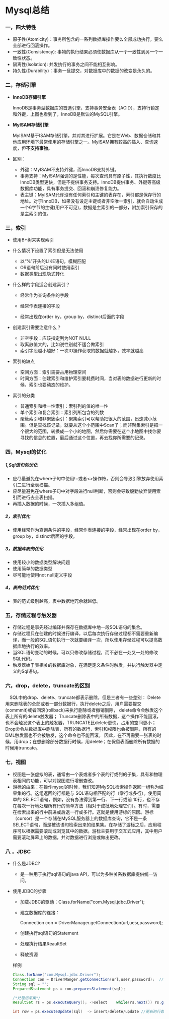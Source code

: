 # Mysql总结

### 一，四大特性

+ 原子性(Atomicity)：事务所包含的一系列数据库操作要么全部成功执行，要么全部进行回滚操作。
+ 一致性(Consistency): 事物的执行结果必须使数据库从一个一致性到另一个一致性状态。
+ 隔离性(Isolation): 并发执行的事务之间不能相互影响。
+ 持久性(Durability)：事务一旦提交，对数据库中的数据的改变是永久的。

### 二，存储引擎

+ **InnoDB存储引擎**

  InnoDB是事务型数据库的首选引擎，支持事务安全表（ACID），支持行锁定和外键，上图也看到了，InnoDB是默认的MySQL引擎。

+ **MyISAM存储引擎**

  MyISAM基于ISAM存储引擎，并对其进行扩展。它是在Web、数据仓储和其他应用环境下最常使用的存储引擎之一。MyISAM拥有较高的插入、查询速度，但**不支持事物**。

+ 区别：

  + 外键：MyISAM不支持外键，而InnoDB支持外键。
  + 事务支持：MyISAM强调的是性能，每次查询具有原子性，其执行数度比InnoDB类型更快，但是不提供事务支持。InnoDB提供事务、外键等高级数据库功能，具有事务提交、回滚和崩溃修复能力。
  + 表主键：MyISAM允许没有任何索引和主键的表存在，索引都是保存行的地址。对于InnoDB，如果没有设定主键或者非空唯一索引，就会自动生成一个6字节的主键(用户不可见)，数据是主索引的一部分，附加索引保存的是主索引的值。

### 三，索引

+ 使用B+树来实现索引
+ 什么情况下设置了索引但是无法使用

  + 以“%”开头的LIKE语句，模糊匹配
  + OR语句前后没有同时使用索引
  + 数据类型出现隐式转化
+ 什么样的字段适合创建索引？

  + 经常作为查询条件的字段

  + 经常作表连接的字段

  + 经常出现在order by，group by，distinct后面的字段
+ 创建索引需要注意什么？
  + 非空字段：应该指定列为NOT NULL
  + 取离散值大的，比如说性别就不适合做索引
  + 索引字段越小越好：一次IO操作获取的数据就越多，效率就越高
+ 索引的缺点
  + 空间方面：索引需要占用物理空间
  + 时间方面：创建索引和维护索引要耗费时间，当对表的数据进行更新的时候，索引也要动态的维护。

+ 索引的分类
  + 普通索引和唯一性索引：索引列的值的唯一性
  + 单个索引和复合索引：索引列所包含的列数
  + 聚簇索引和非聚簇索引：聚集索引可以帮助把很大的范围，迅速减小范围。但是查找该记录，就要从这个小范围中Scan了；而非聚集索引是把一个很大的范围，转换成一个小的地图，然后你需要在这个小地图中找你要寻找的信息的位置，最后通过这个位置，再去找你所需要的记录。

### 四，Mysql的优化

##### 1,Sql语句的优化

+ 应尽量避免在where子句中使用!=或者<>操作符，否则会导致引擎放弃使用索引二进行全表扫描。
+ 应尽量避免在where子句中对字段进行null判断，否则会导致殷勤放弃使用索引而进行去全表扫描。
+ 再插入数据的时候，一次插入多组值。

##### 2，索引优化

+ 使用经常作为查询条件的字段，经常作表连接的字段，经常出现在order by，group by，distinct后面的字段。

##### 3，数据库表的优化

+ 使用较小的数据类型解决问题
+ 使用简单的数据类型
+ 尽可能地使用not null定义字段

##### 4，表的范式优化

+ 表的范式级别越高，表中数据地冗余就越低。

### 五，存储过程与触发器

+ 存储过程是事先经过编译并保存在数据库中地一段SQL语句的集合。
+ 存储过程只在创建的时候进行编译，以后每次执行存储过程都不需要重新编译，而一般的SQL语句执行一次就要编译一次，所以使用存储过程可以提高数据库地执行的效率。
+ 当SQL语句变动的时候，可以只修改存储过程，而不必在一处又一处的修改SQL代码。
+ 触发器始于表相关的数据库对象，在满足定义条件时触发，并执行触发器中定义的Sql语句。

### 六，drop，delete，truncate的区别

　SQL中的drop、delete、truncate都表示删除，但是三者有一些差别：
Delete用来删除表的全部或者一部分数据行，执行delete之后，用户需要提交(commmit)或者回滚(rollback)来执行删除或者撤销删除， delete命令会触发这个表上所有的delete触发器；
Truncate删除表中的所有数据，这个操作不能回滚，也不会触发这个表上的触发器，TRUNCATE比delete更快，占用的空间更小；
Drop命令从数据库中删除表，所有的数据行，索引和权限也会被删除，所有的DML触发器也不会被触发，这个命令也不能回滚。
因此，在不再需要一张表的时候，用drop；在想删除部分数据行时候，用delete；在保留表而删除所有数据的时候用truncate。

### 七，视图

+ 视图是一张虚拟的表，通常由一个表或者多个表的行或列的子集，具有和物理表相同的功能，可以对视图进行增删查改。
+ 游标的由来：在操作mysql的时候，我们知道MySQL检索操作返回一组称为结果集的行。这组返回的行都是与 SQL语句相匹配的行（零行或多行）。使用简单的 SELECT语句，例如，没有办法得到第一行、下一行或前 10行，也不存在每次一行地处理所有行的简单方法（相对于成批地处理它们）。有时，需要在检索出来的行中前进或后退一行或多行。这就是使用游标的原因。游标（cursor）是一个存储在MySQL服务器上的数据库查询，它不是一条 SELECT语句，而是被该语句检索出来的结果集。在存储了游标之后，应用程序可以根据需要滚动或浏览其中的数据。游标主要用于交互式应用，其中用户需要滚动屏幕上的数据，并对数据进行浏览或做出更改。

### 八 ，JDBC

+ 什么是JDBC?

  + 是一种用于执行sql语句的java API，可以为多种关系数据库提供统一访问。

+ 使用JDBC的步骤

  + 加载JDBC的驱动：Class.forName("com.Mysql.jdbc.Driver");

  + 建立数据库的连接：

     Connection con = DriverManager.getConnection(url,uesr,password);

  + 创建执行sql语句的Statement

  + 处理执行结果ReaultSet

  + 释放资源

  样例

  ~~~ java
  Class.forName("com.Mysql.jdbc.Driver");
  Connection con = DriverManger.getConnection(url,user,password);  //建立连接
  String sql = "";
  PreparedStatement ps = con.preparesStatement(sql);
  
  /*处理结果集*/
  ResultSet rs = ps.executeQuery(); ->select    while(rs.next()) rs.getString("属性名")//遍历
  
  int row = ps.executeUpdate(sql)  -> insert/delete/update //更新的行数
  
  
  ~~~
